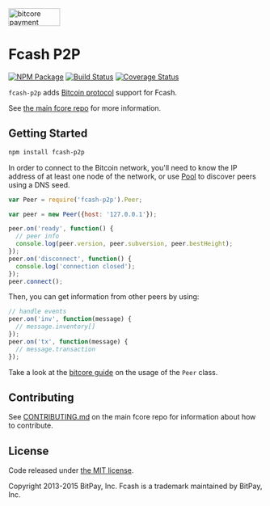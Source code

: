 <img src="http://fcore.io/css/images/fcash-p2p.svg" alt="bitcore payment protocol" height="35" width="102">

Fcash P2P
=======

[![NPM Package](https://img.shields.io/npm/v/fcash-p2p.svg?style=flat-square)](https://www.npmjs.org/package/fcash-p2p)
[![Build Status](https://img.shields.io/travis/fcash-project/fcash-p2p.svg?branch=master&style=flat-square)](https://travis-ci.org/fcash-project/fcash-p2p)
[![Coverage Status](https://img.shields.io/coveralls/fcash-project/fcash-p2p.svg?style=flat-square)](https://coveralls.io/r/fcash-project/fcash-p2p?branch=master)

`fcash-p2p` adds [Bitcoin protocol](https://en.bitcoin.it/wiki/Protocol_documentation) support for Fcash.

See [the main fcore repo](https://github.com/fcash-project/bitcore) for more information.

## Getting Started

```sh
npm install fcash-p2p
```
In order to connect to the Bitcoin network, you'll need to know the IP address of at least one node of the network, or use [Pool](/docs/pool.md) to discover peers using a DNS seed.

```javascript
var Peer = require('fcash-p2p').Peer;

var peer = new Peer({host: '127.0.0.1'});

peer.on('ready', function() {
  // peer info
  console.log(peer.version, peer.subversion, peer.bestHeight);
});
peer.on('disconnect', function() {
  console.log('connection closed');
});
peer.connect();
```

Then, you can get information from other peers by using:

```javascript
// handle events
peer.on('inv', function(message) {
  // message.inventory[]
});
peer.on('tx', function(message) {
  // message.transaction
});
```

Take a look at the [bitcore guide](http://fcore.io/guide/peer.html) on the usage of the `Peer` class.

## Contributing

See [CONTRIBUTING.md](https://github.com/fcash-project/fcore/blob/master/CONTRIBUTING.md) on the main fcore repo for information about how to contribute.

## License

Code released under [the MIT license](https://github.com/fcash-project/fcore/blob/master/LICENSE).

Copyright 2013-2015 BitPay, Inc. Fcash is a trademark maintained by BitPay, Inc.
